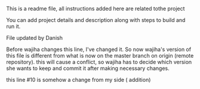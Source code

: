 This is a readme file, all instructions added here are related tothe project

You can add project details and description along with steps to build and run it.


File updated by Danish

Before wajiha changes this line, I've changed it. So now wajiha's version of this file is different from what is now on the master branch on origin (remote repository). this will cause a conflict, so wajiha has to decide which version she wants to keep and commit it after making necessary changes.

this line #10 is somehow a change from my side ( addition) 



